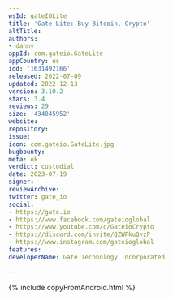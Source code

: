 ```yaml
---
wsId: gateIOLite
title: 'Gate Lite: Buy Bitcoin, Crypto'
altTitle: 
authors:
- danny
appId: com.gateio.GateLite
appCountry: us
idd: '1631492166'
released: 2022-07-09
updated: 2022-12-13
version: 3.10.2
stars: 3.4
reviews: 29
size: '434045952'
website: 
repository: 
issue: 
icon: com.gateio.GateLite.jpg
bugbounty: 
meta: ok
verdict: custodial
date: 2023-07-19
signer: 
reviewArchive: 
twitter: gate_io
social:
- https://gate.io
- https://www.facebook.com/gateioglobal
- https://www.youtube.com/c/GateioCrypto
- https://discord.com/invite/QZWFkuQvzP
- https://www.instagram.com/gateioglobal
features: 
developerName: Gate Technology Incorporated

---
```


{% include copyFromAndroid.html %}
